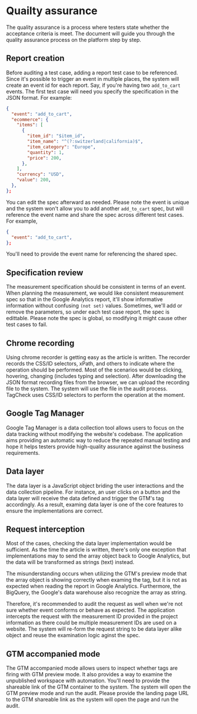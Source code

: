 # Quailty assurance

The quality assurance is a process where testers state whether the acceptance criteria is meet. The document will guide you through the quality assurance process on the platform step by step.

## Report creation

Before auditing a test case, adding a report test case to be referenced. Since it's possible to trigger an event in multiple places, the system will create an event id for each report. Say, if you're having two `add_to_cart` events. The first test case will need you specify the specification in the JSON format. For example:

```json
{
  "event": "add_to_cart",
  "ecommerce": {
    "items": [
      {
        "item_id": "$item_id",
        "item_name": "^(?:switzerland|california)$",
        "item_category": "Europe",
        "quantity": 1,
        "price": 200,
      },
    ],
    "currency": "USD",
    "value": 200,
  },
};
```

You can edit the spec afterward as needed.
Please note the event is unique and the system won't allow you to add another `add_to_cart` spec, but will reference the event name and share the spec across different test cases. For example,

```json
{
  "event": "add_to_cart",
};
```

You'll need to provide the event name for referencing the shared spec.

## Specification review

The measurement specification should be consistent in terms of an event. When planning the measurement, we would like consistent measurement spec so that in the Google Analytics report, it'll show informative information without confusing `(not set)` values. Sometimes, we'll add or remove the parameters, so under each test case report, the spec is edittable. Please note the spec is global, so modifying it might cause other test cases to fail.

## Chrome recording

Using chrome recorder is getting easy as the article is written. The recorder records the CSS/ID selectors, xPath, and others to indicate where the operation should be performed. Most of the scenarios would be clicking, hovering, changing (includes typing and selection). After downloading the JSON format recording files from the browser, we can upload the recording file to the system. The system will use the file in the audit process. TagCheck uses CSS/ID selectors to perform the operation at the moment.

## Google Tag Manager

Google Tag Manager is a data collection tool allows users to focus on the data tracking without modifying the website's codebase. The application aims providing an automatic way to reduce the repeated manual testing and hope it helps testers provide high-quality assurance against the business requirements.

## Data layer

The data layer is a JavaScript object briding the user interactions and the data collection pipeline. For instance, an user clicks on a button and the data layer will receive the data defined and trigger the GTM's tag accordingly. As a result, examing data layer is one of the core features to ensure the implementations are correct.

## Request interception

Most of the cases, checking the data layer implementation would be sufficient. As the time the article is written, there's only one exception that implementations may to send the array object back to Google Analytics, but the data will be transformed as strings (text) instead.

The misunderstanding occurs when utilizing the GTM's preview mode that the array object is showing correctly when examing the tag, but it is not as expected when reading the report in Google Analytics. Furthermore, the BigQuery, the Google's data warehouse also recognize the array as string.

Therefore, it's recommended to audit the request as well when we're not sure whether event conforms or behave as expected. The application intercepts the request with the measurement ID provided in the project information as there could be multiple measurement IDs are used on a website. The system will re-form the request string to be data layer alike object and reuse the examination logic aginst the spec.

## GTM accompanied mode

The GTM accompanied mode allows users to inspect whether tags are firing with GTM preview mode. It also provides a way to examine the unpublished workspace with automation. You'll need to provide the shareable link of the GTM container to the system. The system will open the GTM preview mode and run the audit. Please provide the landing page URL to the GTM shareable link as the system will open the page and run the audit.
